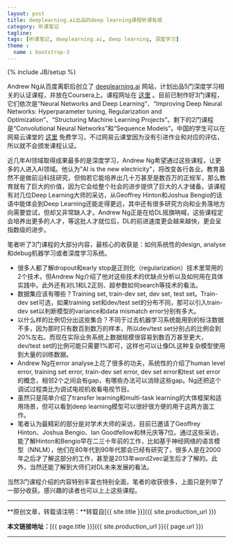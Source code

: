 ```yaml
---
layout: post
title: deeplearning.ai出品的deep learning课程听课有感
category: 听课笔记
tagline: 
tags: [听课笔记, deeplearning.ai, deep learning, 深度学习]
theme :
  name : bootstrap-3
---
```

{% include JB/setup %}

Andrew Ng从百度离职后创立了 [deeplearning.ai](https://www.deeplearning.ai/) 网站，计划出品5门深度学习相关的认证课程，并放在Coursera上。课程网址在 [这里](https://www.coursera.org/specializations/deep-learning) 。目前已制作好3门课程，它们依次是“Neural Networks and Deep Learning”、“Improving Deep Neural Networks: Hyperparameter tuning, Regularization and Optimization”、“Structuring Machine Learning Projects”。剩下的2门课程是“Convolutional Neural Networks”和“Sequence Models”。中国的学生可以在网易云课堂的 [这里](http://mooc.study.163.com/smartSpec/detail/1001319001.htm) 免费学习，不过网易云课堂因为没有引进作业和对应的评估，所以就不会颁发课程认证。

近几年AI领域取得成果最多的是深度学习，Andrew Ng希望通过这些课程，让更多的人进入AI领域。他认为"AI is the new electricity"，将改变各行各业。教育虽然不是做前沿科技研究，但倘若它能培养出几十万甚至是数百万的正规军，那么教育就有了巨大的价值，因为它会给整个社会的进步提供了巨大的人才储备。该课程有对几位Deep Learning大师的采访，从Geoffrey Hinton和Joshua Bengio的话语中能体会到Deep Learning还能走得更远，其中还有很多研究方向和业务落地方向需要尝试，但却又非常缺人才。Andrew Ng正是在给DL摇旗呐喊，这些课程定会培养出更多的人才，等这批人才就位后，DL的前进速度更会越来越快，更会呈指数级的进步。

笔者听了3门课程的大部分内容，最核心的收获是：如何系统性的design, analyse和debug机器学习或者深度学习系统。
+ 很多人都了解dropout和early stop是正则化（regularization）技术里常用的2个技术，但Andrew Ng介绍了他对这些技术的优缺点分析以及如何用在具体实践中。此外还有对L1和L2正则、超参数如何search等技术的看法。
+ 数据集应该有哪些？Training set, train-dev set, dev set, test set。Train-dev set可选，如果training set和dev/test set的分布不同，那可以引入train-dev set以判断模型的variance和data mismatch error分别有多大。
+ 以什么样的比例切分出这些集合？不同于过去机器学习系统能用到的标注数据不多，因为那时只有数百到数万的样本，所以dev/test set分别占的比例会到20%左右。而现在实际业务系统上数据规模很容易到数百万甚至更大，dev/test set的比例可能只需要1%即可，这样也可以让像DL这种复杂模型使用到大量的训练数据。
+ Andrew Ng在error analyse上花了很多的功夫，系统性的介绍了human level error, training set error, train-dev set error, dev set error和test set error的概念，相邻2个之间会有gap，有哪些办法可以消除这些gap。Ng还把这个调试过程类比为调试电视机收看电视节目。
+ 虽然只是简单介绍了transfer learning和multi-task learning的大体框架和适用场景，但可以看到deep learning模型可以很好很方便的用于这两方面工作。
+ 笔者认为最精彩的部分是对学术大师的采访，目前已邀请了Geoffrey Hinton、Joshua Bengio、Ian Goodfellow和林元庆等7位。通过这些采访，能了解Hinton和Bengio早在二三十年前的工作，比如基于神经网络的语言模型（NNLM），他们在80年代到90年代那会已经有研究了，很多人是在2000年之后才了解这部分的工作，甚至是2013年word2vec诞生后才了解的。此外，当然还能了解到大师们对DL未来发展的看法。

当然3门课程介绍的内容特别丰富也特别全面，笔者的收获很多，上面只是列举了一部分收获。感兴趣的读者也可以上上这些课程。

* * *

**原创文章，转载请注明：**转载自[{{ site.title }}]({{ site.production_url }})

**本文链接地址：**[{{ page.title }}]({{ site.production_url }}{{ page.url }})

* * *
